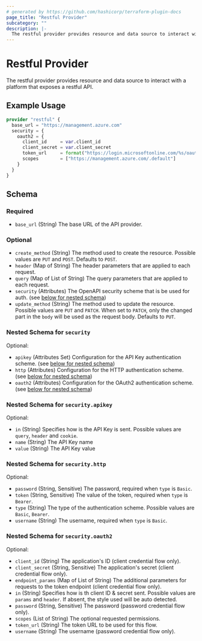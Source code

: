 ```yaml
---
# generated by https://github.com/hashicorp/terraform-plugin-docs
page_title: "Restful Provider"
subcategory: ""
description: |-
  The restful provider provides resource and data source to interact with a platform that exposes a restful API.
---
```


# Restful Provider

The restful provider provides resource and data source to interact with a platform that exposes a restful API.

## Example Usage

```terraform
provider "restful" {
  base_url = "https://management.azure.com"
  security = {
    oauth2 = {
      client_id     = var.client_id
      client_secret = var.client_secret
      token_url     = format("https://login.microsoftonline.com/%s/oauth2/v2.0/token", var.tenant_id)
      scopes        = ["https://management.azure.com/.default"]
    }
  }
}
```

<!-- schema generated by tfplugindocs -->
## Schema

### Required

- `base_url` (String) The base URL of the API provider.

### Optional

- `create_method` (String) The method used to create the resource. Possible values are `PUT` and `POST`. Defaults to `POST`.
- `header` (Map of String) The header parameters that are applied to each request.
- `query` (Map of List of String) The query parameters that are applied to each request.
- `security` (Attributes) The OpenAPI security scheme that is be used for auth. (see [below for nested schema](#nestedatt--security))
- `update_method` (String) The method used to update the resource. Possible values are `PUT` and `PATCH`. When set to `PATCH`, only the changed part in the `body` will be used as the request body. Defaults to `PUT`.

<a id="nestedatt--security"></a>
### Nested Schema for `security`

Optional:

- `apikey` (Attributes Set) Configuration for the API Key authentication scheme. (see [below for nested schema](#nestedatt--security--apikey))
- `http` (Attributes) Configuration for the HTTP authentication scheme. (see [below for nested schema](#nestedatt--security--http))
- `oauth2` (Attributes) Configuration for the OAuth2 authentication scheme. (see [below for nested schema](#nestedatt--security--oauth2))

<a id="nestedatt--security--apikey"></a>
### Nested Schema for `security.apikey`

Optional:

- `in` (String) Specifies how is the API Key is sent. Possible values are `query`, `header` and `cookie`.
- `name` (String) The API Key name
- `value` (String) The API Key value


<a id="nestedatt--security--http"></a>
### Nested Schema for `security.http`

Optional:

- `password` (String, Sensitive) The password, required when `type` is `Basic`.
- `token` (String, Sensitive) The value of the token, required when `type` is `Bearer`.
- `type` (String) The type of the authentication scheme. Possible values are `Basic`, `Bearer`.
- `username` (String) The username, required when `type` is `Basic`.


<a id="nestedatt--security--oauth2"></a>
### Nested Schema for `security.oauth2`

Optional:

- `client_id` (String) The application's ID (client credential flow only).
- `client_secret` (String, Sensitive) The application's secret (client credential flow only).
- `endpoint_params` (Map of List of String) The additional parameters for requests to the token endpoint (client credential flow only).
- `in` (String) Specifies how is th client ID & secret sent. Possible values are `params` and `header`. If absent, the style used will be auto detected.
- `password` (String, Sensitive) The password (password credential flow only).
- `scopes` (List of String) The optional requested permissions.
- `token_url` (String) The token URL to be used for this flow.
- `username` (String) The username (password credential flow only).
